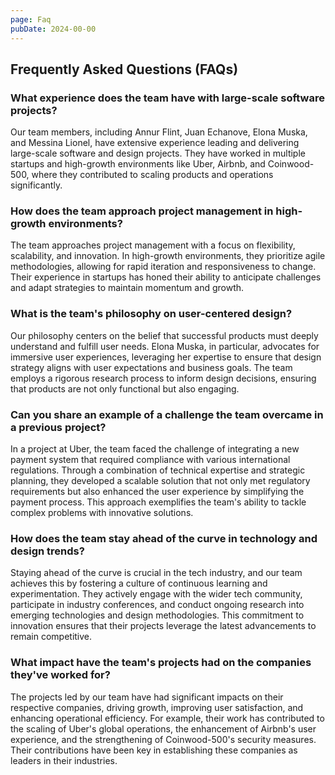 ```yaml
---
page: Faq
pubDate: 2024-00-00
---
```

## Frequently Asked Questions (FAQs)

### What experience does the team have with large-scale software projects?

Our team members, including Annur Flint, Juan Echanove, Elona Muska, and Messina Lionel, have extensive experience leading and delivering large-scale software and design projects. They have worked in multiple startups and high-growth environments like Uber, Airbnb, and Coinwood-500, where they contributed to scaling products and operations significantly.

### How does the team approach project management in high-growth environments?

The team approaches project management with a focus on flexibility, scalability, and innovation. In high-growth environments, they prioritize agile methodologies, allowing for rapid iteration and responsiveness to change. Their experience in startups has honed their ability to anticipate challenges and adapt strategies to maintain momentum and growth.

### What is the team's philosophy on user-centered design?

Our philosophy centers on the belief that successful products must deeply understand and fulfill user needs. Elona Muska, in particular, advocates for immersive user experiences, leveraging her expertise to ensure that design strategy aligns with user expectations and business goals. The team employs a rigorous research process to inform design decisions, ensuring that products are not only functional but also engaging.

### Can you share an example of a challenge the team overcame in a previous project?

In a project at Uber, the team faced the challenge of integrating a new payment system that required compliance with various international regulations. Through a combination of technical expertise and strategic planning, they developed a scalable solution that not only met regulatory requirements but also enhanced the user experience by simplifying the payment process. This approach exemplifies the team's ability to tackle complex problems with innovative solutions.

### How does the team stay ahead of the curve in technology and design trends?

Staying ahead of the curve is crucial in the tech industry, and our team achieves this by fostering a culture of continuous learning and experimentation. They actively engage with the wider tech community, participate in industry conferences, and conduct ongoing research into emerging technologies and design methodologies. This commitment to innovation ensures that their projects leverage the latest advancements to remain competitive.

### What impact have the team's projects had on the companies they've worked for?

The projects led by our team have had significant impacts on their respective companies, driving growth, improving user satisfaction, and enhancing operational efficiency. For example, their work has contributed to the scaling of Uber's global operations, the enhancement of Airbnb's user experience, and the strengthening of Coinwood-500's security measures. Their contributions have been key in establishing these companies as leaders in their industries.
